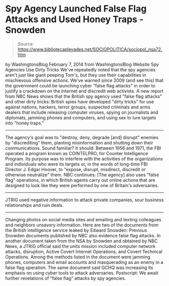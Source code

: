 # Spy Agency Launched False Flag Attacks and Used Honey Traps - Snowden

> Source: https://www.bibliotecapleyades.net/SOCIOPOLITICA/sociopol_nsa72.htm

by WashingtonsBlog
February 7, 2014
from
WashingtonsBlog Website
Spy Agencies Use Dirty Tricks
We've repeatedly noted that the spy agencies
aren't just like giant peeping Tom's, but they use their capabilities in
mischievous offensive actions.
We've
warned since 2009 (and see
this) that the government could be
launching cyber "false
flag attacks" in order to justify a crackdown on the Internet and
discredit web activists.
A
new
report from NBC News shows that the British spy agency
used "false flag attacks" and other dirty tricks:
British spies have developed "dirty
tricks" for use against nations, hackers, terror groups, suspected
criminals and arms dealers that include releasing computer viruses,
spying on journalists and diplomats, jamming phones and computers, and
using sex to lure
targets into "honey traps."
***
The agency's goal was to "destroy, deny,
degrade [and] disrupt" enemies by
"discrediting" them, planting misinformation and shutting down
their communications.
Sound familiar?
It should:
Between 1956 and 1971, the FBI operated a
program known as
COINTELPRO, for Counter Intelligence
Program.
Its purpose was to interfere with the
activities of the organizations and individuals who were its targets or,
in the words of long-time FBI Director J. Edgar Hoover, to "expose,
disrupt, misdirect, discredit or otherwise neutralize" them.
NBC continues:
[The agency] also uses
"false flag" operations, in
which British agents carry out online
actions that are designed to look like they were performed by one of
Britain's adversaries.
***
JTRIG used negative information
to attack private companies, sour
business relationships and
ruin deals.
***
Changing photos on social media sites and
emailing and texting colleagues and neighbors unsavory information.
Here are two of the documents from the British
intelligence service
leaked by Edward Snowden:
Previous Snowden documents published by NBC also
evidence false flag attacks.
In another document taken from the NSA by
Snowden and obtained by NBC News, a JTRIG official said the units
mission included computer network
attacks, disruption, Active Covert Internet Operations, and
Covert Technical Operations.
Among the
methods listed in the document were jamming phones, computers and email
accounts and masquerading as an enemy in a false flag operation.
The same document said GCHQ was increasing
its emphasis on using cyber tools to attack adversaries.
Postscript: We await
further revelations of "false flag" attacks
by spy agencies.
